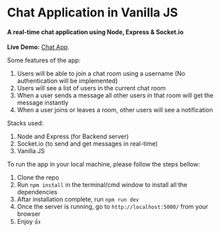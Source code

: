 # Chat Application in Vanilla JS
#### A real-time chat application using Node, Express &amp; Socket.io
**Live Demo:** [Chat App](https://chat-app-vanilla-js.herokuapp.com/).

Some features of the app:
1.	Users will be able to join a chat room using a username (No authentication will be implemented)
2.	Users will see a list of users in the current chat room
3.	When a user sends a message all other users in that room will get the message instantly
4.	When a user joins or leaves a room, other users will see a notification

Stacks used:
1.	Node and Express (for Backend server)
2.	Socket.io (to send and get messages in real-time)
3.	Vanilla JS


To run the app in your local machine, please follow the steps bellow:
1. Clone the repo
2. Run `npm install` in the terminal/cmd window to install all the dependencies
3. Aftar installation complete, run `npm run dev`
4. Once the server is running, go to `http://localhost:5000/` from your browser
5. Enjoy :+1: